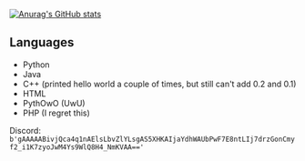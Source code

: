 [![Anurag's GitHub stats](https://github-readme-stats.vercel.app/api?username=Pilot1782)](https://github.com/anuraghazra/github-readme-stats)

## Languages

- Python
- Java
- C++ (printed hello world a couple of times, but still can't add 0.2 and 0.1)
- HTML
- PythOwO (UwU)
- PHP (I regret this)

[](Fernet_key=b'IJk_HsIX5SexVGHGQiDXOcG1m02QwVVnrW-WSPyV30o=')

Discord:
`b'gAAAAABivjQca4q1nAElsLbvZlYLsgAS5XHKAIjaYdhWAUbPwF7E8ntLIj7drzGonCmyf2_i1K7zyoJwM4Ys9WlQ8H4_NmKVAA=='`
